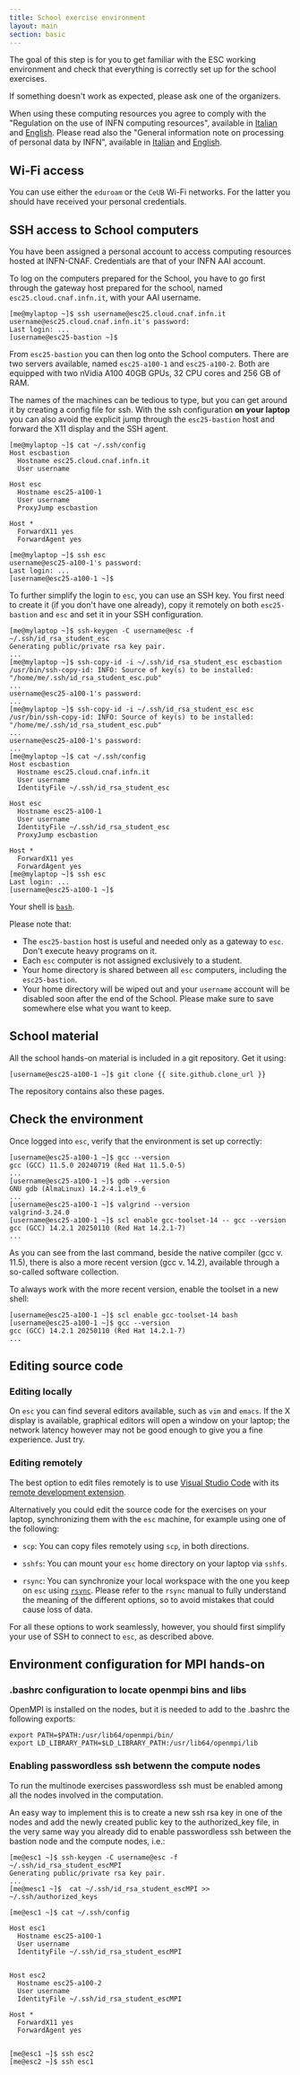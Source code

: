 ```yaml
---
title: School exercise environment
layout: main
section: basic
---
```


The goal of this step is for you to get familiar with the ESC working
environment and check that everything is correctly set up for the
school exercises.

If something doesn't work as expected, please ask one of the
organizers.

When using these computing resources you agree to comply with the "Regulation on
the use of INFN computing resources", available in
[Italian](https://www.cnaf.infn.it/wp-content/uploads/2020/03/Disciplinare_2020_IT.pdf)
and
[English](https://www.cnaf.infn.it/wp-content/uploads/2020/03/Disciplinare_2020_EN.pdf).
Please read also the "General information note on processing of personal data by
INFN", available in
[Italian](https://dpo.infn.it/wp-content/uploads/2019/01/Informativa_generale_INFN_181204.pdf)
and
[English](https://dpo.infn.it/wp-content/uploads/2020/07/Informativa_generale_181204_EN.pdf).

## Wi-Fi access

You can use either the `eduroam` or the `CeUB` Wi-Fi networks. For the latter
you should have received your personal credentials.

## SSH access to School computers

You have been assigned a personal account to access computing resources
hosted at INFN-CNAF. Credentials are that of your INFN AAI account.

To log on the computers prepared for the School, you have to go first
through the gateway host prepared for the school, named
`esc25.cloud.cnaf.infn.it`, with your AAI username.

```shell
[me@mylaptop ~]$ ssh username@esc25.cloud.cnaf.infn.it
username@esc25.cloud.cnaf.infn.it's password:
Last login: ...
[username@esc25-bastion ~]$
```

From `esc25-bastion` you can then log onto the School computers. There
are two servers available, named `esc25-a100-1` and `esc25-a100-2`. Both
are equipped with two nVidia A100 40GB GPUs, 32 CPU cores and 256 GB of
RAM.

The names of the machines can be tedious to type, but you can get around
it by creating a config file for ssh. With the ssh configuration **on
your laptop** you can also avoid the explicit jump through the
`esc25-bastion` host and forward the X11 display and the SSH agent.

```shell
[me@mylaptop ~]$ cat ~/.ssh/config
Host escbastion
  Hostname esc25.cloud.cnaf.infn.it
  User username

Host esc
  Hostname esc25-a100-1
  User username
  ProxyJump escbastion

Host *
  ForwardX11 yes
  ForwardAgent yes

[me@mylaptop ~]$ ssh esc
username@esc25-a100-1's password:
Last login: ...
[username@esc25-a100-1 ~]$
```

To further simplify the login to `esc`, you can use an SSH key. You first need
to create it (if you don't have one already), copy it remotely on both `esc25-bastion`
and `esc` and set it in your SSH configuration.

```shell
[me@mylaptop ~]$ ssh-keygen -C username@esc -f ~/.ssh/id_rsa_student_esc
Generating public/private rsa key pair.
...
[me@mylaptop ~]$ ssh-copy-id -i ~/.ssh/id_rsa_student_esc escbastion
/usr/bin/ssh-copy-id: INFO: Source of key(s) to be installed: "/home/me/.ssh/id_rsa_student_esc.pub"
...
username@esc25-a100-1's password: 
...
[me@mylaptop ~]$ ssh-copy-id -i ~/.ssh/id_rsa_student_esc esc
/usr/bin/ssh-copy-id: INFO: Source of key(s) to be installed: "/home/me/.ssh/id_rsa_student_esc.pub"
...
username@esc25-a100-1's password: 
...
[me@mylaptop ~]$ cat ~/.ssh/config
Host escbastion
  Hostname esc25.cloud.cnaf.infn.it
  User username
  IdentityFile ~/.ssh/id_rsa_student_esc

Host esc
  Hostname esc25-a100-1
  User username
  IdentityFile ~/.ssh/id_rsa_student_esc
  ProxyJump escbastion

Host *
  ForwardX11 yes
  ForwardAgent yes
[me@mylaptop ~]$ ssh esc
Last login: ...
[username@esc25-a100-1 ~]$ 
```

Your shell is [`bash`](https://www.gnu.org/s/bash).

Please note that:

* The `esc25-bastion` host is useful and needed only as a gateway to
  `esc`. Don't execute heavy programs on it.
* Each `esc` computer is not assigned exclusively to a student.
* Your home directory is shared between all `esc` computers, including
  the `esc25-bastion`.
* Your home directory will be wiped out and your `username` account will
  be disabled soon after the end of the School. Please make sure to save
  somewhere else what you want to keep.

## School material

All the school hands-on material is included in a git repository. Get it using:

```shell
[username@esc25-a100-1 ~]$ git clone {{ site.github.clone_url }}
```

The repository contains also these pages.

## Check the environment

Once logged into `esc`, verify that the environment is set up correctly:

```shell
[username@esc25-a100-1 ~]$ gcc --version
gcc (GCC) 11.5.0 20240719 (Red Hat 11.5.0-5)
...
[username@esc25-a100-1 ~]$ gdb --version
GNU gdb (AlmaLinux) 14.2-4.1.el9_6
...
[username@esc25-a100-1 ~]$ valgrind --version
valgrind-3.24.0
[username@esc25-a100-1 ~]$ scl enable gcc-toolset-14 -- gcc --version
gcc (GCC) 14.2.1 20250110 (Red Hat 14.2.1-7)
...
```

As you can see from the last command, beside the native compiler (gcc v. 11.5), there is also a more recent version (gcc v. 14.2), available through a so-called software collection.

To always work with the more recent version, enable the toolset in a new shell:

```shell
[username@esc25-a100-1 ~]$ scl enable gcc-toolset-14 bash
[username@esc25-a100-1 ~]$ gcc --version
gcc (GCC) 14.2.1 20250110 (Red Hat 14.2.1-7)
...
```

## Editing source code

### Editing locally

On `esc` you can find several editors available, such as `vim` and `emacs`. If
the X display is available, graphical editors will open a window on your laptop;
the network latency however may not be good enough to give you a fine
experience. Just try.

### Editing remotely

The best option to edit files remotely is to use [Visual Studio
Code](https://code.visualstudio.com/) with its [remote development
extension](https://marketplace.visualstudio.com/items?itemName=ms-vscode-remote.vscode-remote-extensionpack).

Alternatively you could edit the source code for the exercises on your laptop,
synchronizing them with the `esc` machine, for example using one of the
following:

* `scp`: You can copy files remotely using `scp`, in both directions.

* `sshfs`: You can mount your `esc` home directory on your laptop via `sshfs`.

* `rsync`: You can synchronize your local workspace with the one you keep on `esc`
  using [`rsync`](http://rsync.samba.org/). Please refer to the `rsync` manual to
  fully understand the meaning of the different options, so to avoid mistakes
  that could cause loss of data.

For all these options to work seamlessly, however, you should first simplify
your use of SSH to connect to `esc`, as described above.

## Environment configuration for MPI hands-on

### .bashrc configuration to locate openmpi bins and libs
OpenMPI is installed on the nodes, but it is needed to add to the .bashrc the following exports:

```shell
export PATH=$PATH:/usr/lib64/openmpi/bin/
export LD_LIBRARY_PATH=$LD_LIBRARY_PATH:/usr/lib64/openmpi/lib
```

### Enabling passwordless ssh betwenn the compute nodes
To run the multinode exercises passwordless ssh must be enabled among all the nodes involved in the computation.

An easy way to implement this is to create a new ssh rsa key in one of the nodes and add the newly created public key to the authorized_key file, in the very same way you already did to enable passwordless ssh between the bastion node and the compute nodes, i.e.:

```shell
[me@esc1 ~]$ ssh-keygen -C username@esc -f ~/.ssh/id_rsa_student_escMPI
Generating public/private rsa key pair.
...
[me@mesc1 ~]$  cat ~/.ssh/id_rsa_student_escMPI >> ~/.ssh/authorized_keys

[me@esc1 ~]$ cat ~/.ssh/config

Host esc1
  Hostname esc25-a100-1
  User username
  IdentityFile ~/.ssh/id_rsa_student_escMPI


Host esc2
  Hostname esc25-a100-2
  User username
  IdentityFile ~/.ssh/id_rsa_student_escMPI

Host *
  ForwardX11 yes
  ForwardAgent yes


[me@esc1 ~]$ ssh esc2
[me@esc2 ~]$ ssh esc1

```

